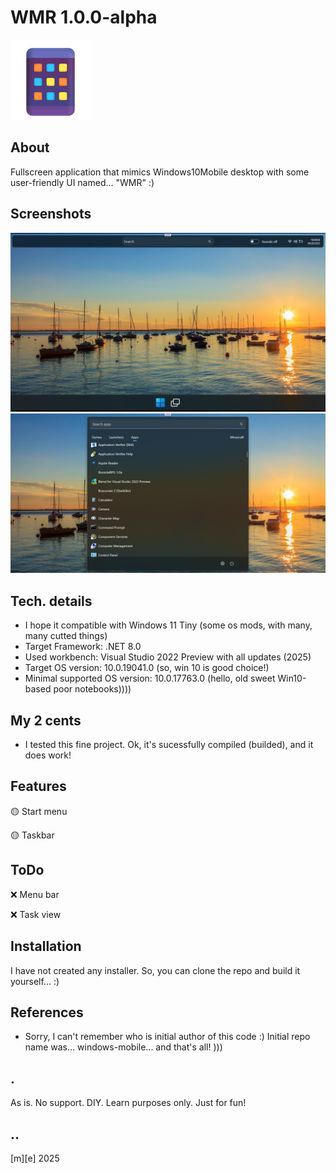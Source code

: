 # WMR 1.0.0-alpha 
![Logo](Images/logo.png)

## About
Fullscreen application that mimics Windows10Mobile desktop with some user-friendly UI named... "WMR" :)

## Screenshots
![W11Tiny](Images/screenshot01.png)
![W11Tiny](Images/screenshot02.png)

## Tech. details
- I hope it compatible with Windows 11 Tiny (some os mods, with many, many cutted things)
- Target Framework: .NET 8.0
- Used workbench: Visual Studio 2022 Preview with all updates (2025)
- Target OS version: 10.0.19041.0 (so, win 10 is good choice!)
- Minimal supported OS version: 10.0.17763.0 (hello, old sweet Win10-based poor notebooks))))

## My 2 cents
- I tested this fine project. Ok, it's sucessfully compiled (builded), and it does work! 
## Features
🟡 Start menu

🟡 Taskbar

## ToDo
❌ Menu bar

❌ Task view

## Installation
I have not created any installer. So, you can clone the repo and build it yourself... :)

## References
- Sorry, I can't remember who is initial author of this code :) Initial repo name was… windows-mobile... and that's all! ))) 

## .
As is. No support. DIY. Learn purposes only. Just for fun!

## ..
[m][e] 2025
